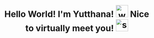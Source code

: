 <h1 align="center"> 
Hello World!  I'm Yutthana! <img src="https://media.giphy.com/media/hvRJCLFzcasrR4ia7z/giphy.gif" width="40" height="40" alt="waving hand" /> Nice to virtually meet you!  <img src="https://media.giphy.com/media/MKhurBsDHFPEDiipWx/giphy.gif" width="40" height="40" alt="smiling face"/>
</h1>
